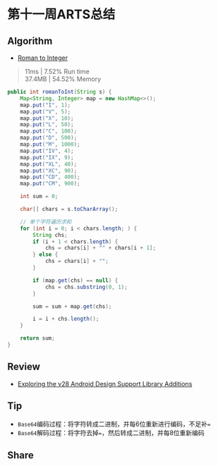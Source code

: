 # 第十一周ARTS总结
## Algorithm
- [Roman to Integer](https://leetcode.com/problems/roman-to-integer/)
> 11ms | 7.52% Run time  
> 37.4MB | 54.52% Memory
```java
public int romanToInt(String s) {
    Map<String, Integer> map = new HashMap<>();
    map.put("I", 1);
    map.put("V", 5);
    map.put("X", 10);
    map.put("L", 50);
    map.put("C", 100);
    map.put("D", 500);
    map.put("M", 1000);
    map.put("IV", 4);
    map.put("IX", 9);
    map.put("XL", 40);
    map.put("XC", 90);
    map.put("CD", 400);
    map.put("CM", 900);

    int sum = 0;

    char[] chars = s.toCharArray();

    // 单个字符遍历求和
    for (int i = 0; i < chars.length; ) {
        String chs;
        if (i + 1 < chars.length) {
            chs = chars[i] + "" + chars[i + 1];
        } else {
            chs = chars[i] + "";
        }

        if (map.get(chs) == null) {
            chs = chs.substring(0, 1);
        }

        sum = sum + map.get(chs);

        i = i + chs.length();
    }

    return sum;
}
```

## Review
- [Exploring the v28 Android Design Support Library Additions](https://medium.com/google-developer-experts/exploring-the-v28-android-design-support-library-2c96c6031ae8)  

## Tip
+ `Base64`编码过程：将字符转成二进制，并每6位重新进行编码，不足补`=`
+ `Base64`解码过程：将字符去掉`=`，然后转成二进制，并每8位重新编码

## Share